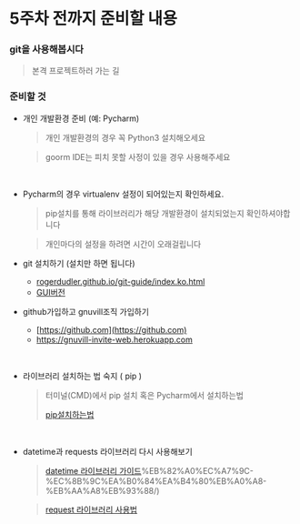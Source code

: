 # 5주차 전까지 준비할 내용



### git을 사용해봅시다

> 본격 프로젝트하러 가는 길



### 준비할 것

* 개인 개발환경 준비 (예: Pycharm)

  > 개인 개발환경의 경우 꼭 Python3 설치해오세요

  > goorm IDE는 피치 못할 사정이 있을 경우 사용해주세요

  ​

* Pycharm의 경우 virtualenv 설정이 되어있는지 확인하세요.

  > pip설치를 통해 라이브러리가 해당 개발환경이 설치되었는지 확인하셔야합니다

  > 개인마다의 설정을 하려면 시간이 오래걸립니다





* git 설치하기 (설치만 하면 됩니다)
  * [rogerdudler.github.io/git-guide/index.ko.html](https://rogerdudler.github.io/git-guide/index.ko.html)
  * [GUI버전](https://desktop.github.com/)






* github가입하고 gnuvill조직 가입하기

  * [https://github.com](https://github.com)
  * https://gnuvill-invite-web.herokuapp.com

  ​

* 라이브러리 설치하는 법 숙지 ( pip )

  > 터미널(CMD)에서 pip 설치 혹은 Pycharm에서 설치하는법
  >
  > [pip설치하는법](http://shaeod.tistory.com/929)

  ​



* datetime과 requests 라이브러리 다시 사용해보기

     >[datetime 라이브러리 가이드](https://godoftyping.wordpress.com/2015/04/19/python-)%EB%82%A0%EC%A7%9C-%EC%8B%9C%EA%B0%84%EA%B4%80%EB%A0%A8-%EB%AA%A8%EB%93%88/)

  > [request 라이브러리 사용법](https://beomi.github.io/2017/01/20/HowToMakeWebCrawler/)

  ​

  
